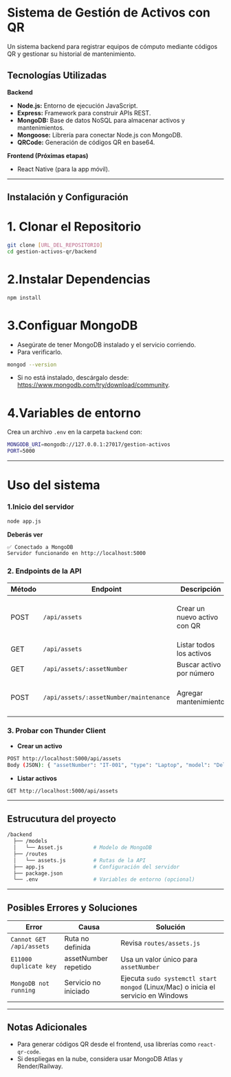 # Sistema de Gestión de Activos con QR

Un sistema backend para registrar equipos de cómputo mediante códigos QR y gestionar su historial de mantenimiento.

## Tecnologías Utilizadas

**Backend**
+ **Node.js:** Entorno de ejecución JavaScript.
+ **Express:** Framework para construir APIs REST.
+ **MongoDB:** Base de datos NoSQL para almacenar activos y mantenimientos.
+ **Mongoose:** Librería para conectar Node.js con MongoDB.
+ **QRCode:** Generación de códigos QR en base64.

**Frontend (Próximas etapas)**
+ React Native (para la app móvil).
---
## Instalación y Configuración

# 1. Clonar el Repositorio
```bash
git clone [URL_DEL_REPOSITORIO]  
cd gestion-activos-qr/backend
```

# 2.Instalar Dependencias 
```bash
npm install
```

# 3.Configuar MongoDB
+ Asegúrate de tener MongoDB instalado y el servicio corriendo.
+ Para verificarlo.
```bash
mongod --version
```
+ Si no está instalado, descárgalo desde: https://www.mongodb.com/try/download/community.

# 4.Variables de entorno
Crea un archivo `.env` en la carpeta `backend` con:
```bash
MONGODB_URI=mongodb://127.0.0.1:27017/gestion-activos  
PORT=5000  
```
---
# Uso del sistema
### 1.Inicio del servidor
```bash
node app.js
```
**Deberás ver**
```bash
✅ Conectado a MongoDB  
Servidor funcionando en http://localhost:5000  
```

### 2. Endpoints de la API
| Método | Endpoint                            | Descripción                        | Body (Ejemplo)                                                                 |
|--------|-------------------------------------|------------------------------------|--------------------------------------------------------------------------------|
| POST   | `/api/assets`                       | Crear un nuevo activo con QR       | `{"assetNumber": "II-001", "type": "Laptop", "model": "De11 XPS 15"}`          |
| GET    | `/api/assets`                       | Listar todos los activos           | -                                                                              |
| GET    | `/api/assets/:assetNumber`          | Buscar activo por número           | -                                                                              |
| POST   | `/api/assets/:assetNumber/maintenance` | Agregar mantenimiento            | `{"description": "Cambio de teclado", "technician": "Juan Pérez"}`             |

### 3. Probar con Thunder Client
+ **Crear un activo**
```bash
POST http://localhost:5000/api/assets  
Body (JSON): { "assetNumber": "IT-001", "type": "Laptop", "model": "Dell XPS 15" }
```

+ **Listar activos**
```bash
GET http://localhost:5000/api/assets
```
---

## Estrucutura del proyecto
```bash
/backend  
  ├── /models  
  │   └── Asset.js          # Modelo de MongoDB  
  ├── /routes  
  │   └── assets.js         # Rutas de la API  
  ├── app.js                # Configuración del servidor  
  ├── package.json  
  └── .env                  # Variables de entorno (opcional)
```
---
## Posibles Errores y Soluciones

| Error                      | Causa                     | Solución                                                                 |
|----------------------------|---------------------------|--------------------------------------------------------------------------|
| `Cannot GET /api/assets`    | Ruta no definida          | Revisa `routes/assets.js`                                               |
| `E11000 duplicate key`      | assetNumber repetido      | Usa un valor único para `assetNumber`                                   |
| `MongoDB not running`       | Servicio no iniciado      | Ejecuta `sudo systemctl start mongod` (Linux/Mac) o inicia el servicio en Windows |

---
## Notas Adicionales
+ Para generar códigos QR desde el frontend, usa librerías como `react-qr-code`.
+ Si despliegas en la nube, considera usar MongoDB Atlas y Render/Railway.
